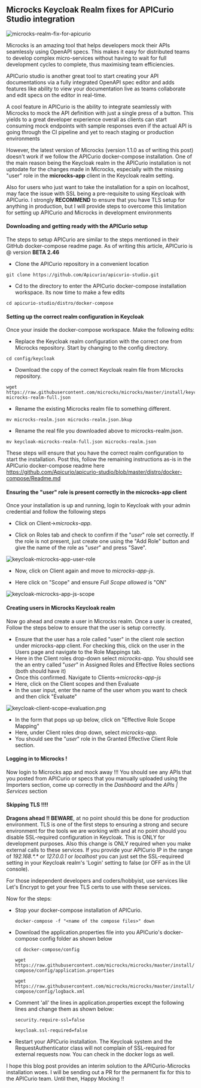 ## Microcks Keycloak Realm fixes for APICurio Studio integration



![microcks-realm-fix-for-apicurio](/images/blog/microcks-realm-fix-for-apicurio.png)

Microcks is an amazing tool that helps developers mock their APIs seamlessly using OpenAPI specs. This makes it easy for distributed teams to develop complex micro-services without having to wait for full development cycles to complete, thus maximising team efficiencies.

APICurio studio is another great tool to start creating your API documentations via a fully integrated OpenAPI spec editor and adds features like ability to view your documentation live as teams collaborate and edit specs on the editor in real-time.

A cool feature in APICurio is the ability to integrate seamlessly with Microcks to mock the API definition with just a single press of a button. This yields to a great developer experience overall as clients can start consuming mock endpoints with sample responses even if the actual API is going through the CI pipeline and yet to reach staging or production environments

However, the latest version of Microcks (version 1.1.0 as of writing this post) doesn't work if we follow the APICurio docker-compose installation. One of the main reason being the Keycloak realm in the APICurio installation is not uptodate for the changes made in Microcks, especially with the missing "user" role in the **microcks-app** client in the Keycloak realm setting. 

Also for users who just want to take the installation for a spin on localhost, may face the issue with SSL being a pre-requisite to using Keycloak with APICurio. I strongly **RECOMMEND** to ensure that you have TLS setup for anything in production, but I will provide steps to overcome this limitation for setting up APICurio and Microcks in development environments

#### Downloading and getting ready with the APICurio setup

The steps to setup APICurio  are similar to the steps mentioned in their GitHub docker-compose readme page. As of writing this article, APICurio is @ version **BETA 2.46**

- Clone the APICurio repository in a convenient location 

```
git clone https://github.com/Apicurio/apicurio-studio.git
```

- Cd to the directory to enter the APICurio docker-compose installation workspace. Its now time to make a few edits

```
cd apicurio-studio/distro/docker-compose
```

#### Setting up the correct realm configuration in Keycloak

Once your inside the docker-compose workspace. Make the following edits:

- Replace the Keycloak realm configuration with the correct one from Microcks repository. Start by changing to the config directory.


```
cd config/keycloak
```

- Download the copy of the correct Keycloak realm file from Microcks repository.


```
wget https://raw.githubusercontent.com/microcks/microcks/master/install/keycloak-microcks-realm-full.json
```

- Rename the existing Microcks realm file to something different.


```
mv microcks-realm.json microcks-realm.json.bkup
```

- Rename the real file you downloaded above to microcks-realm.json.


```
mv keycloak-microcks-realm-full.json microcks-realm.json
```

These steps will ensure that you have the correct realm configuration to start the installation. Post this, follow the remaining instructions as-is in the APICurio docker-compose readme here https://github.com/Apicurio/apicurio-studio/blob/master/distro/docker-compose/Readme.md

#### Ensuring the "user" role is present correctly in the microcks-app client

Once your installation is up and running, login to Keycloak with your admin credential and follow the following steps

* Click on Client->*microcks-app*.

* Click on Roles tab and check to confirm if the "*user*" role set correctly. If the role is not present, just create one using the "Add Role" button and give the name of the role as "*user*" and press "Save".

![keycloak-microcks-app-user-role](/images/blog/keycloak-microcks-app-user-role.png)

* Now, click on Client again and move to *microcks-app-js*.

* Here click on "Scope" and ensure *Full Scope allowed* is "ON"

![keycloak-microcks-app-js-scope](images/blog/keycloak-microcks-app-js-scope.png)


#### Creating users in Microcks Keycloak realm

Now go ahead and create a user in Microcks realm. Once a user is created, Follow the steps below to ensure that the user is setup correctly.

* Ensure that the user has a role called "user" in the client role section under microcks-app client. For checking this, click on the user in the Users page and navigate to the Role Mappings tab. 
* Here in the Client roles drop-down select *microcks-app.* You should see the an entry called "*user*" in Assigned Roles and Effective Roles sections (both should have it)
* Once this confirmed. Navigate to Clients->*microcks-app-js*
* Here, click on the Client scopes and then Evaluate
* In the user input, enter the name of the user whom you want to check and then click "Evaluate"

![keycloak-client-scope-evaluation.png](/home/narioinc89/Downloads/images/blog/keycloak-client-scope-evaluation.png.png)

* In the form that pops up up below, click on "Effective Role Scope Mapping"
* Here, under Client roles drop down, select *microcks-app*.
* You should see the "*user*" role in the Granted Effective Client Role section.

#### Logging in to Microcks !

Now login to Microcks app and mock away !!! You should see any APIs that you posted from APICurio or specs that you manually uploaded using the Importers section, come up correctly in the *Dashboard* and the *APIs | Services* section

#### Skipping TLS !!!!

**Dragons ahead !! BEWARE**, at no point should this be done for production environment. TLS is one of the first steps to ensuring a strong and secure environment for the tools we are working with and at no point should you disable SSL-required configuration in Keycloak. This is ONLY for development purposes. Also this change is ONLY required when you make external calls to these services. If you provide your APICurio IP in the range of *192.168.\*.\** or *127.0.0.1* or *localhost* you can just set the SSL-requireed setting in your Keycloak realm's 'Login' setting to false (or OFF as in the UI console). 

For those independent developers and coders/hobbyist, use services like Let's Encrypt to get your free TLS certs to use with these services.  

Now for the steps:

* Stop your docker-compose installation of APICurio. 

  ```
  docker-compose -f "<name of the compose files>" down
  ```

* Download the application.properties file into you APICurio's docker-compose config folder as shown below

  ```
  cd docker-compose/config
  
  wget https://raw.githubusercontent.com/microcks/microcks/master/install/docker-compose/config/application.properties
  
  wget https://raw.githubusercontent.com/microcks/microcks/master/install/docker-compose/config/logback.xml
  ```

  

* Comment 'all' the lines in application.properties except the following lines and change them as shown below:

  ```
  security.require-ssl=false
  
  keycloak.ssl-required=false
  ```

* Restart your APICurio installation. The Keycloak system and the RequestAuthenticator class will not complain of SSL-required for external requests now. You can check in the docker logs as well. 



I hope this blog post provides an interim solution to the APICurio-Microcks installation woes. I will be sending out a PR for the permanent fix for this to the APICurio team. Until then, Happy Mocking !!